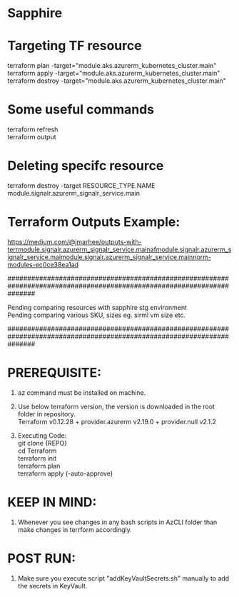 # Sapphire

# Targeting TF resource
terraform plan -target="module.aks.azurerm_kubernetes_cluster.main" \
terraform apply -target="module.aks.azurerm_kubernetes_cluster.main" \
terraform destroy -target="module.aks.azurerm_kubernetes_cluster.main" 

# Some useful commands
terraform refresh \
terraform output 

# Deleting specifc resource
terraform destroy -target RESOURCE_TYPE.NAME \
module.signalr.azurerm_signalr_service.main 

# Terraform Outputs Example:
https://medium.com/@jmarhee/outputs-with-terrmodule.signalr.azurerm_signalr_service.mainafmodule.signalr.azurerm_signalr_service.maimodule.signalr.azurerm_signalr_service.mainnorm-modules-ec0ce38ea1ad

#######################################################################################################################

Pending comparing resources with sapphire stg environment \
Pending comparing various SKU, sizes eg. sirml vm size etc.

#######################################################################################################################
# PREREQUISITE:
1. az command must be installed on machine. 
2. Use below terraform version, the version is downloaded in the root folder in repository. \
        Terraform v0.12.28
        + provider.azurerm v2.19.0
        + provider.null v2.1.2
        
3. Executing Code: \
        git clone {REPO} \
        cd Terraform \
        terraform init \
        terraform plan \
        terraform apply  (-auto-approve) 

# KEEP IN MIND:
1. Whenever you see changes in any bash scripts in AzCLI folder than make changes in terrform accordingly. 

# POST RUN:
1. Make sure you execute script "addKeyVaultSecrets.sh" manually to add the secrets in KeyVault. 



